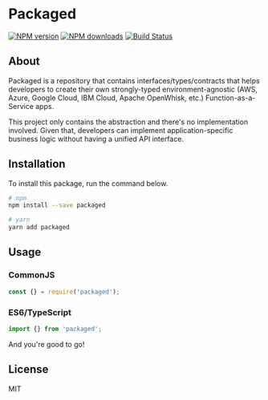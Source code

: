 # Packaged

[![NPM version][npm-image]](https://npmjs.org/package/packaged)
[![NPM downloads][downloads-image]](https://npmjs.org/package/packaged)
[![Build Status][github-actions-publish-npm-package]](https://github.com/DManavi/packaged/actions/workflows/publish_npm_package.yml)

## About

Packaged is a repository that contains interfaces/types/contracts that helps developers to create their own strongly-typed environment-agnostic (AWS, Azure, Google Cloud, IBM Cloud, Apache OpenWhisk, etc.) Function-as-a-Service apps.

This project only contains the abstraction and there's no implementation involved. Given that, developers can implement application-specific business logic without having a unified API interface.

## Installation

To install this package, run the command below.

```sh
# npm
npm install --save packaged

# yarn
yarn add packaged
```

## Usage

### CommonJS

```js
const {} = require('packaged');
```

### ES6/TypeScript

```js
import {} from 'packaged';
```

And you're good to go!

## License

MIT

[npm-image]: https://img.shields.io/npm/v/packaged
[npm-url]: https://npmjs.org/package/packaged
[github-actions-publish-npm-package]: https://github.com/DManavi/packaged/actions/workflows/publish_npm_package.yml/badge.svg
[downloads-image]: https://img.shields.io/npm/dw/packaged
[downloads-url]: https://npmjs.org/package/packaged
